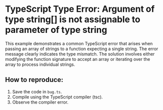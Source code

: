 # TypeScript Type Error: Argument of type string[] is not assignable to parameter of type string
This example demonstrates a common TypeScript error that arises when passing an array of strings to a function expecting a single string.  The error message clearly indicates the type mismatch.  The solution involves either modifying the function signature to accept an array or iterating over the array to process individual strings.

## How to reproduce:
1. Save the code in `bug.ts`.
2. Compile using the TypeScript compiler (tsc).
3. Observe the compiler error.